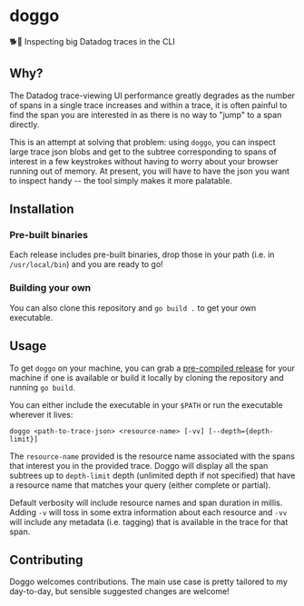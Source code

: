 # doggo
🐕🔎 Inspecting big Datadog traces in the CLI

## Why?

The Datadog trace-viewing UI performance greatly degrades as the number of spans in a single trace increases and within
a trace, it is often painful to find the span you are interested in as there is no way to "jump" to a span directly.

This is an attempt at solving that problem: using `doggo`, you can inspect large trace json blobs and get to the subtree
corresponding to spans of interest in a few keystrokes without having to worry about your browser running out of memory.
At present, you will have to have the json you want to inspect handy -- the tool simply makes it more palatable.

## Installation

### Pre-built binaries

Each release includes pre-built binaries, drop those in your path (i.e. in `/usr/local/bin`) and you are ready to go!

### Building your own

You can also clone this repository and `go build .` to get your own executable.

## Usage

To get `doggo` on your machine, you can grab a [pre-compiled release](https://github.com/mcataford/doggo/releases) for your machine if one is available or build it locally by cloning the repository and running `go build`.

You can either include the executable in your `$PATH` or run the executable wherever it lives:

```
doggo <path-to-trace-json> <resource-name> [-vv] [--depth={depth-limit}]
```

The `resource-name` provided is the resource name associated with the spans that interest you in the provided trace.
Doggo will display all the span subtrees up to `depth-limit` depth (unlimited depth if not specified) that have a
resource name that matches your query (either complete or partial).

Default verbosity will include resource names and span duration in millis. Adding `-v` will toss in some extra
information about each resource and `-vv` will include any metadata (i.e. tagging) that is available in the trace for
that span.

## Contributing

Doggo welcomes contributions. The main use case is pretty tailored to my day-to-day, but sensible suggested changes are
welcome!
